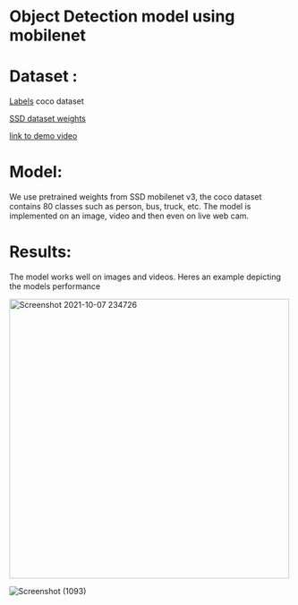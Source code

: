# Object Detection model using mobilenet

# Dataset :

[Labels](https://github.com/pjreddie/darknet/blob/master/data/coco.names) coco dataset

[SSD dataset weights](https://gist.github.com/dkurt/54a8e8b51beb3bd3f770b79e56927bd7)

[link to demo video](https://www.youtube.com/watch?v=U3UkNvdJ-YU&t=141s)

# Model: 

We use pretrained weights from SSD mobilenet v3, the coco dataset contains 80 classes such as person, bus, truck, etc. The model is implemented on an image, video and then even on live web cam. 


# Results:

The model works well on images and videos. Heres an example depicting the models performance

<img width="500" alt="Screenshot 2021-10-07 234726" src="https://user-images.githubusercontent.com/73779567/136442793-e30c4618-2fbd-4714-8af4-1b68f369712e.png">

![Screenshot (1093)](https://user-images.githubusercontent.com/73779567/136442870-fb97fa9f-c1c1-4123-90dd-a6974fcbc348.png)



